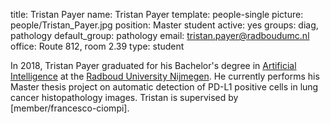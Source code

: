title: Tristan Payer
name: Tristan Payer
template: people-single
picture: people/Tristan_Payer.jpg
position: Master student
active: yes
groups: diag, pathology
default_group: pathology
email: tristan.payer@radboudumc.nl
office: Route 812, room 2.39
type: student

In 2018, Tristan Payer graduated for his Bachelor's degree in <a href="https://www.ru.nl/opleidingen/bachelor/artificial-intelligence/">Artificial Intelligence</a> at the <a href="https://www.ru.nl/">Radboud University Nijmegen</a>. He currently performs his Master thesis project on automatic detection of PD-L1 positive cells in lung cancer histopathology images. Tristan is supervised by [member/francesco-ciompi]. 
